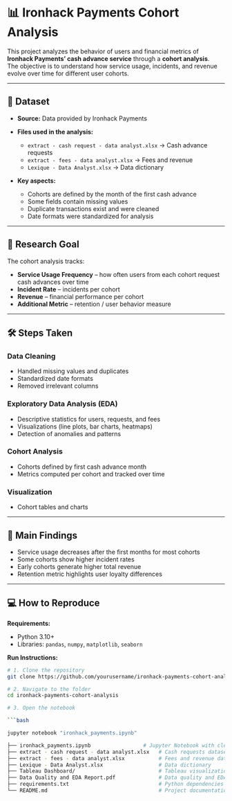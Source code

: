 # 📊 Ironhack Payments Cohort Analysis

This project analyzes the behavior of users and financial metrics of **Ironhack Payments’ cash advance service** through a **cohort analysis**.  
The objective is to understand how service usage, incidents, and revenue evolve over time for different user cohorts.

---

## 📂 Dataset

- **Source:** Data provided by Ironhack Payments  
- **Files used in the analysis:**  
  - `extract - cash request - data analyst.xlsx` → Cash advance requests  
  - `extract - fees - data analyst.xlsx` → Fees and revenue  
  - `Lexique - Data Analyst.xlsx` → Data dictionary  

- **Key aspects:**  
  - Cohorts are defined by the month of the first cash advance  
  - Some fields contain missing values  
  - Duplicate transactions exist and were cleaned  
  - Date formats were standardized for analysis  

---

## 🎯 Research Goal

The cohort analysis tracks:  

- **Service Usage Frequency** – how often users from each cohort request cash advances over time  
- **Incident Rate** – incidents per cohort  
- **Revenue** – financial performance per cohort  
- **Additional Metric** – retention / user behavior measure  

---

## 🛠 Steps Taken

### Data Cleaning
- Handled missing values and duplicates  
- Standardized date formats  
- Removed irrelevant columns  

### Exploratory Data Analysis (EDA)
- Descriptive statistics for users, requests, and fees  
- Visualizations (line plots, bar charts, heatmaps)  
- Detection of anomalies and patterns  

### Cohort Analysis
- Cohorts defined by first cash advance month  
- Metrics computed per cohort and tracked over time  

### Visualization
- Cohort tables and charts   

---

## 📌 Main Findings

- Service usage decreases after the first months for most cohorts  
- Some cohorts show higher incident rates  
- Early cohorts generate higher total revenue  
- Retention metric highlights user loyalty differences  

---

## 💻 How to Reproduce

**Requirements:**  
- Python 3.10+  
- Libraries: `pandas`, `numpy`, `matplotlib`, `seaborn`

**Run Instructions:**  

```bash
# 1. Clone the repository
git clone https://github.com/yourusername/ironhack-payments-cohort-analysis.git

# 2. Navigate to the folder
cd ironhack-payments-cohort-analysis

# 3. Open the notebook

```bash

jupyter notebook "ironhack_payments.ipynb"

├── ironhack_payments.ipynb                 # Jupyter Notebook with cleaning, EDA, cohort analysis
├── extract - cash request - data analyst.xlsx   # Cash requests dataset
├── extract - fees - data analyst.xlsx           # Fees and revenue dataset
├── Lexique - Data Analyst.xlsx                  # Data dictionary
├── Tableau Dashboard/                           # Tableau visualizations
├── Data Quality and EDA Report.pdf              # Data quality and EDA report
├── requirements.txt                             # Python dependencies
└── README.md                                    # Project documentation
